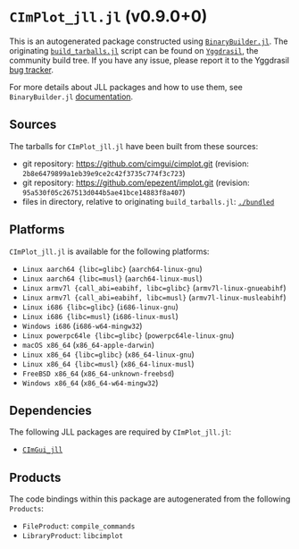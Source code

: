 # `CImPlot_jll.jl` (v0.9.0+0)

This is an autogenerated package constructed using [`BinaryBuilder.jl`](https://github.com/JuliaPackaging/BinaryBuilder.jl). The originating [`build_tarballs.jl`](https://github.com/JuliaPackaging/Yggdrasil/blob/45438212101191fee6a8e7b528beb06b112a9984/C/CImPlot/build_tarballs.jl) script can be found on [`Yggdrasil`](https://github.com/JuliaPackaging/Yggdrasil/), the community build tree.  If you have any issue, please report it to the Yggdrasil [bug tracker](https://github.com/JuliaPackaging/Yggdrasil/issues).

For more details about JLL packages and how to use them, see `BinaryBuilder.jl` [documentation](https://juliapackaging.github.io/BinaryBuilder.jl/dev/jll/).

## Sources

The tarballs for `CImPlot_jll.jl` have been built from these sources:

* git repository: https://github.com/cimgui/cimplot.git (revision: `2b8e6479899a1eb39e9ce2c42f3735c774f3c723`)
* git repository: https://github.com/epezent/implot.git (revision: `95a530f05c267513d044b5ae41bce14883f8a407`)
* files in directory, relative to originating `build_tarballs.jl`: [`./bundled`](https://github.com/JuliaPackaging/Yggdrasil/tree/45438212101191fee6a8e7b528beb06b112a9984/C/CImPlot/bundled)

## Platforms

`CImPlot_jll.jl` is available for the following platforms:

* `Linux aarch64 {libc=glibc}` (`aarch64-linux-gnu`)
* `Linux aarch64 {libc=musl}` (`aarch64-linux-musl`)
* `Linux armv7l {call_abi=eabihf, libc=glibc}` (`armv7l-linux-gnueabihf`)
* `Linux armv7l {call_abi=eabihf, libc=musl}` (`armv7l-linux-musleabihf`)
* `Linux i686 {libc=glibc}` (`i686-linux-gnu`)
* `Linux i686 {libc=musl}` (`i686-linux-musl`)
* `Windows i686` (`i686-w64-mingw32`)
* `Linux powerpc64le {libc=glibc}` (`powerpc64le-linux-gnu`)
* `macOS x86_64` (`x86_64-apple-darwin`)
* `Linux x86_64 {libc=glibc}` (`x86_64-linux-gnu`)
* `Linux x86_64 {libc=musl}` (`x86_64-linux-musl`)
* `FreeBSD x86_64` (`x86_64-unknown-freebsd`)
* `Windows x86_64` (`x86_64-w64-mingw32`)

## Dependencies

The following JLL packages are required by `CImPlot_jll.jl`:

* [`CImGui_jll`](https://github.com/JuliaBinaryWrappers/CImGui_jll.jl)

## Products

The code bindings within this package are autogenerated from the following `Products`:

* `FileProduct`: `compile_commands`
* `LibraryProduct`: `libcimplot`
